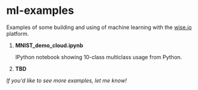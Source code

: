 ml-examples
===========

Examples of some building and using of machine learning with the [wise.io](http://wise.io) platform.


1. **MNIST_demo_cloud.ipynb**

	IPython notebook showing 10-class multiclass usage from Python.
	
2. **TBD**


*If you'd like to see more examples, let me know!*

